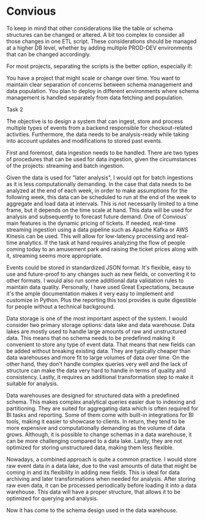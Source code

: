 # Convious

To keep in mind that other considerations like the table or schema structures can be changed or altered. A bit too complex to consider all those changes in one ETL script. These considerations should be managed at a higher DB level, whether by adding multiple PROD-DEV environments that can be changed accordingly.

For most projects, separating the scripts is the better option, especially if:

You have a project that might scale or change over time.
You want to maintain clear separation of concerns between schema management and data population.
You plan to deploy in different environments where schema management is handled separately from data fetching and population.

Task 2

The objective is to design a system that can ingest, store and process multiple types of events from a backend responsible for checkout-related activities. Furthermore, the data needs to be analysis-ready while taking into account updates and modifications to stored past events.

First and foremost, data ingestion needs to be handled. There are two types of procedures that can be used for data ingestion, given the circumstances of the projects: streaming and batch ingestion. 

Given the data is used for "later analysis", I would opt for batch ingestions as it is less computationally demanding. In the case that data needs to be analyzed at the end of each week, in order to make assumptions for the following week, this data can be scheduled to run at the end of the week to aggregate and load data at intervals. This is not necessarily limited to a time frame, but it depends on the time scale at hand. This data will be used for analysis and subsequently to forecast future demand.
One of Convious' main features is the dynamic pricing of tickets. If needed, real-time streaming ingestion using a data pipeline such as Apache Kafka or AWS Kinesis can be used. This will allow for low-latency processing and real-time analytics. If the task at hand requires analyzing the flow of people coming today to an amusement park and raising the ticket prices along with it, streaming seems more appropriate.

Events could be stored in standardized JSON format. It's flexible, easy to use and future-proof to any changes such as new fields, or converting it to other formats. I would also run some additional data validation rules to maintain data quality. Personally, I have used Great Expectations, because it's the ample documentation makes it very easy to implement and customize in Python. Plus the reporting this tool provides is quite digestible for people without a technical background.

Data storage is one of the most important aspect of the system. I would consider two primary storage options: data lake and data warehouse. Data lakes are mostly used to handle large amounts of raw and unstructured data. This means that no schema needs to be predefined making it convenient to store any type of event data. That means that new fields can be added without breaking existing data. They are typically cheaper than data warehouses and more fit to large volumes of data over time. On the other hand, they don't handle complex queries very well and the lack of structure can make the data very hard to handle in terms of quality and consistency. Lastly, it requires an additional transformation step to make it suitable for analysis.

Data warehouses are designed for structured data with a predefined schema. This makes complex analytical queries easier due to indexing and partitioning. They are suited for aggregating data which is often required for BI tasks and reporting. Some of them come with built-in integrations for BI tools, making it easier to showcase to clients. In return, they tend to be more expensive and computationally demanding as the volume of data grows. Although, it is possible to change schemas in a data warehouse, it can be more challenging compared to a data lake. Lastly, they are not optimized for storing unstructured data, making them less flexible.

Nowadays, a combined approach is quite a common practice. I would store raw event data in a data lake, due to the vast amounts of data that might be coming in and its flexibility in adding new fields. This is ideal for data archiving and later transformations when needed for analysis. After storing raw even data, it can be processed periodically before loading it into a data warehouse. This data will have a proper structure, that allows it to be optimized for querying and analysis.

Now it has come to the schema design used in the data warehouse.
